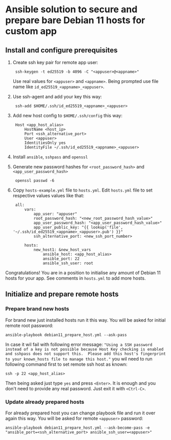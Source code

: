 # Ansible solution to secure and prepare bare Debian 11 hosts for custom app
## Install and configure prerequisites

1. Create ssh key pair for remote app user:

        ssh-keygen -t ed25519 -b 4096 -C "<appuser>@<appname>"

    Use real values for `<appuser>` and `<appname>`. Being prompted use file name like `id_ed25519_<appname>_<appuser>`.

2. Use ssh-agent and add your key this way:

        ssh-add $HOME/.ssh/id_ed25519_<appname>_<appuser>

3. Add new host config to `$HOME/.ssh/config` this way:

        Host <app_host_alias>
            HostName <host_ip>
            Port <ssh_alternative_port>
            User <appuser>
            IdentitiesOnly yes
            IdentityFile ~/.ssh/id_ed25519_<appname>_<appuser>

4. Install `ansible`, `sshpass` and `openssl`

5. Generate new password hashes for `<root_password_hash>` and `<app_user_password_hash>`

        openssl passwd -6

6. Copy `hosts-example.yml` file to `hosts.yml`. Edit `hosts.yml` file to set respective values values like that:

        all:
            vars:
                app_user: "appuser"
                root_password_hash: "<new_root_password_hash_value>"
                app_user_password_hash: "<app_user_password_hash_value>"
                app_user_public_key: "{{ lookup('file', '~/.ssh/id_ed25519_<appname>_<appuser>.pub') }}"
                ssh_alternative_port: <new_ssh_port_number>

            hosts:
                new_host1: &new_host_vars
                    ansible_host: <app_host_alias>
                    ansible_port: 22
                    ansible_ssh_user: root


Congratulations! You are in a position to initialise any amount of Debian 11 hosts for your app. See comments in `hosts.yml` to add more hosts.

## Initialize and prepare remote hosts

### Prepare brand new hosts
For brand new just installed hosts run it this way. You will be asked for initial remote root password:

    ansible-playbook debian11_prepare_host.yml --ask-pass

In case it wil fail with following error message: `"Using a SSH password instead of a key is not possible because Host Key checking is enabled and sshpass does not support this.  Please add this host's fingerprint to your known_hosts file to manage this host."` you wil need to run following command first to set remote ssh host as known:

    ssh -p 22 <app_host_alias>

Then being asked just type `yes` and press `<Enter>`. It is enough and you don't need to provide any real password. Just exit it with `<Ctrl-C>`.

### Update already prepared hosts
For already prepared host you can change playbook file and run it over again this way. You will be asked for remote `<appuser>` password:

    ansible-playbook debian11_prepare_host.yml --ask-become-pass -e "ansible_port=<ssh_alternative_port> ansible_ssh_user=<appuser>"
